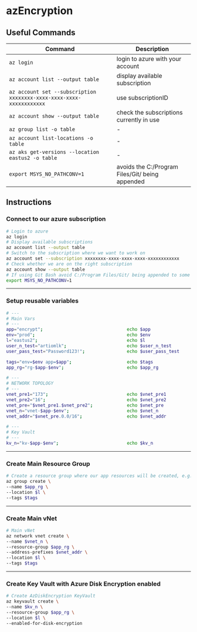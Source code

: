 # azEncryption

## Useful Commands

| Command                                                              | Description                                     |
| -------------------------------------------------------------------- | ----------------------------------------------- |
| `az login`                                                           | login to azure with your account                |
| `az account list --output table`                                     | display available subscription                  |
| `az account set --subscription xxxxxxxx-xxxx-xxxx-xxxx-xxxxxxxxxxxx` | use subscriptionID                              |
| `az account show --output table`                                     | check the subscriptions currently in use        |
| `az group list -o table`                                             | -                                               |
| `az account list-locations -o table`                                 | -                                               |
| `az aks get-versions --location eastus2 -o table`                    | -                                               |
| `export MSYS_NO_PATHCONV=1`                                          | avoids the C:/Program Files/Git/ being appended |

## Instructions

### Connect to our azure subscription

```bash
# Login to azure
az login
# Display available subscriptions
az account list --output table
# Switch to the subscription where we want to work on
az account set --subscription xxxxxxxx-xxxx-xxxx-xxxx-xxxxxxxxxxxx
# Check whether we are on the right subscription
az account show --output table
# If using Git Bash avoid C:/Program Files/Git/ being appended to some resources IDs
export MSYS_NO_PATHCONV=1
```

---

### Setup reusable variables

```bash
# ---
# Main Vars
# ---
app="encrypt";                                echo $app
env="prod";                                   echo $env
l="eastus2";                                  echo $l
user_n_test="artiomlk";                       echo $user_n_test
user_pass_test="Password123!";                echo $user_pass_test

tags="env=$env app=$app";                     echo $tags
app_rg="rg-$app-$env";                        echo $app_rg

# ---
# NETWORK TOPOLOGY
# ---
vnet_pre1="173";                              echo $vnet_pre1
vnet_pre2="16";                               echo $vnet_pre2
vnet_pre="$vnet_pre1.$vnet_pre2";             echo $vnet_pre
vnet_n="vnet-$app-$env";                      echo $vnet_n
vnet_addr="$vnet_pre.0.0/16";                 echo $vnet_addr

# ---
# Key Vault
# ---
kv_n="kv-$app-$env";                          echo $kv_n
```

---

### Create Main Resource Group

```bash
# Create a resource group where our app resources will be created, e.g. AKS, ACR, vNets...
az group create \
--name $app_rg \
--location $l \
--tags $tags
```

---

### Create Main vNet

```bash
# Main vNet
az network vnet create \
--name $vnet_n \
--resource-group $app_rg \
--address-prefixes $vnet_addr \
--location $l \
--tags $tags
```

---

### Create Key Vault with Azure Disk Encryption enabled

```bash
# Create AzDiskEncryption KeyVault
az keyvault create \
--name $kv_n \
--resource-group $app_rg \
--location $l \
--enabled-for-disk-encryption
```
